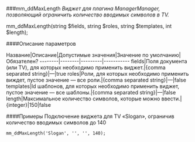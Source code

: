 ###mm_ddMaxLength
*Виджет для плагина ManagerManager, позволяющий ограничить количество вводимых символов в TV.*

mm_ddMaxLength(string $fields, string $roles, string $templates, int $length);

####Описание параметров

Название|Описание|Допустимые значения|Значение по умолчанию|Обязателен?
--------|--------|---------|-----------
fields|Поля документа (или TV), для которых необходимо применить виджет.|{comma separated string}|—|true
roles|Роли, для которых необходимо применить виждет, пустое значение — все роли.|{comma separated string}|—|false
templates|Id шаблонов, для которых необходимо применить виджет, пустое значение — все шаблоны.|{comma separated string}|—|false
length|Максимальное количество символов, которые можно ввести.|{integer}|150|false

####Примеры
Подключение виджета для TV «Slogan», ограничив количество вводимых символов до 140
	
	mm_ddMaxLength('Slogan', '', '', 140);  